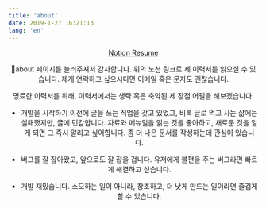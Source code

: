 ```yaml
---
title: 'about'
date: 2019-1-27 16:21:13
lang: 'en'
---
```


<div align="center">

<a href="https://www.notion.so/jaewankim/7bb29f5ad5654dd4aa36f00f88f07e34" about="_blank">Notion Resume</a>

🙏about 페이지를 눌러주셔서 감사합니다. 위의 노션 링크로 제 이력서를 읽으실 수 있습니다. 제게 연락하고 싶으시다면 이메일 혹은 문자도 괜찮습니다.

명료한 이력서를 위해, 이력서에서는 생략 혹은 축약된 제 장점 어필을 해보겠습니다.

- 개발을 시작하기 이전에 글을 쓰는 직업을 갖고 있었고, 비록 글로 먹고 사는 삶에는 실패했지만, 글에 민감합니다. 자료와 메뉴얼을 읽는 것을 좋아하고, 새로운 것을 알게 되면 그 즉시 알리고 싶어합니다. 좀 더 나은 문서를 작성하는데 관심이 있습니다.

- 버그를 잘 잡아왔고, 앞으로도 잘 잡을 겁니다. 유저에게 불편을 주는 버그라면 빠르게 해결하고 싶습니다.

- 개발 재밌습니다. 소모하는 일이 아니라, 창조하고, 더 낫게 만드는 일이라면 즐겁게 할 수 있습니다.

</div>
